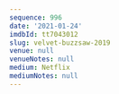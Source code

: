 ```yaml
---
sequence: 996
date: '2021-01-24'
imdbId: tt7043012
slug: velvet-buzzsaw-2019
venue: null
venueNotes: null
medium: Netflix
mediumNotes: null
---
```


